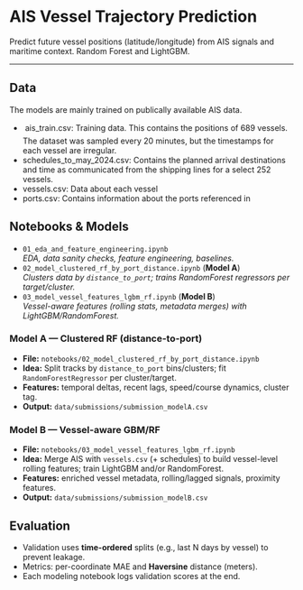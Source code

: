 # AIS Vessel Trajectory Prediction

Predict future vessel positions (latitude/longitude) from AIS signals and maritime context. Random Forest and LightGBM.

---

## Data

The models are mainly trained on publically available AIS data.

-  ais_train.csv: Training data. This contains the positions of
689 vessels. The dataset was sampled every 20 minutes, but the timestamps
for each vessel are irregular.
- schedules_to_may_2024.csv: Contains the planned arrival destinations and
time as communicated from the shipping lines for a select 252 vessels.
- vessels.csv: Data about each vessel
- ports.csv: Contains information about the ports referenced in



## Notebooks & Models


- `01_eda_and_feature_engineering.ipynb`  
  _EDA, data sanity checks, feature engineering, baselines._
- `02_model_clustered_rf_by_port_distance.ipynb` (**Model A**)  
  _Clusters data by `distance_to_port`; trains RandomForest regressors per target/cluster._
- `03_model_vessel_features_lgbm_rf.ipynb` (**Model B**)  
  _Vessel-aware features (rolling stats, metadata merges) with LightGBM/RandomForest._

### Model A — Clustered RF (distance-to-port)
- **File:** `notebooks/02_model_clustered_rf_by_port_distance.ipynb`
- **Idea:** Split tracks by `distance_to_port` bins/clusters; fit `RandomForestRegressor` per cluster/target.
- **Features:** temporal deltas, recent lags, speed/course dynamics, cluster tag.
- **Output:** `data/submissions/submission_modelA.csv`

### Model B — Vessel-aware GBM/RF
- **File:** `notebooks/03_model_vessel_features_lgbm_rf.ipynb`
- **Idea:** Merge AIS with `vessels.csv` (+ schedules) to build vessel-level rolling features; train LightGBM and/or RandomForest.
- **Features:** enriched vessel metadata, rolling/lagged signals, proximity features.
- **Output:** `data/submissions/submission_modelB.csv`


## Evaluation

- Validation uses **time-ordered** splits (e.g., last N days by vessel) to prevent leakage.
- Metrics: per-coordinate MAE and **Haversine** distance (meters).
- Each modeling notebook logs validation scores at the end.
